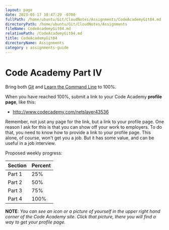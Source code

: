 ```yaml
---
layout: page
date: 2023-05-17 10:47:29 -0700
fullPath: /home/ubuntu/Git/CloudNotes/Assignments/CodeAcademyGit04.md
directoryPath: /home/ubuntu/Git/CloudNotes/Assignments
fileName: CodeAcademyGit04.md
relativePath: /CodeAcademyGit04.md
title: CodeAcademyGit04
directoryName: Assignments
category : assignments-guide
---
```


# Code Academy Part IV

Bring both [Git](https://www.codecademy.com/learn/learn-git)
and [Learn the Command Line](https://www.codecademy.com/learn/learn-the-command-line) to 100%.

When you have reached 100%, submit a link to your Code Academy **profile page**, like this:

- <http://www.codecademy.com/netslayer43536>

Remember, not just any page for the link, but a link to your profile page. One reason I ask for this is that you can show off your work to employers. To do that, you need to know how to provide a link to your profile page. This alone, of course, won't get you a job. But it has some value, and can be useful in a job interview.

Proposed weekly progress:

| Section     | Percent     |
| :------------- | :------------- |
| Part 1 | 25% |
| Part 2 | 50% |
| Part 3 | 75% |
| Part 4 | 100% |

**NOTE**: _You can see an icon or a picture of yourself in the upper right hand corner of the Code Academy site. Click that picture, there you will find a way to get your profile page._
